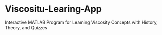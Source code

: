 # Viscositu-Learing-App
Interactive MATLAB Program for Learning Viscosity Concepts with History, Theory, and Quizzes
